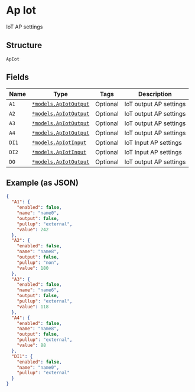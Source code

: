 
# Ap Iot

IoT AP settings

## Structure

`ApIot`

## Fields

| Name | Type | Tags | Description |
|  --- | --- | --- | --- |
| `A1` | [`*models.ApIotOutput`](../../doc/models/ap-iot-output.md) | Optional | IoT output AP settings |
| `A2` | [`*models.ApIotOutput`](../../doc/models/ap-iot-output.md) | Optional | IoT output AP settings |
| `A3` | [`*models.ApIotOutput`](../../doc/models/ap-iot-output.md) | Optional | IoT output AP settings |
| `A4` | [`*models.ApIotOutput`](../../doc/models/ap-iot-output.md) | Optional | IoT output AP settings |
| `DI1` | [`*models.ApIotInput`](../../doc/models/ap-iot-input.md) | Optional | IoT Input AP settings |
| `DI2` | [`*models.ApIotInput`](../../doc/models/ap-iot-input.md) | Optional | IoT Input AP settings |
| `DO` | [`*models.ApIotOutput`](../../doc/models/ap-iot-output.md) | Optional | IoT output AP settings |

## Example (as JSON)

```json
{
  "A1": {
    "enabled": false,
    "name": "name0",
    "output": false,
    "pullup": "external",
    "value": 242
  },
  "A2": {
    "enabled": false,
    "name": "name8",
    "output": false,
    "pullup": "non",
    "value": 180
  },
  "A3": {
    "enabled": false,
    "name": "name6",
    "output": false,
    "pullup": "external",
    "value": 118
  },
  "A4": {
    "enabled": false,
    "name": "name8",
    "output": false,
    "pullup": "external",
    "value": 88
  },
  "DI1": {
    "enabled": false,
    "name": "name0",
    "pullup": "external"
  }
}
```

